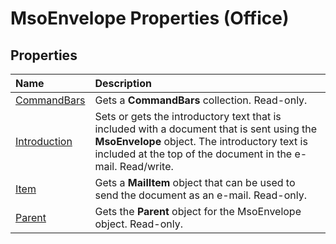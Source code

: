 
# MsoEnvelope Properties (Office)

## Properties



|**Name**|**Description**|
|:-----|:-----|
|[CommandBars](ac2a7180-044a-e945-98f9-1d2fa76e7cb8.md)|Gets a  **CommandBars** collection. Read-only.|
|[Introduction](f37129d4-2a68-1623-272b-f71dfdeec59b.md)|Sets or gets the introductory text that is included with a document that is sent using the  **MsoEnvelope** object. The introductory text is included at the top of the document in the e-mail. Read/write.|
|[Item](cc13343c-dea5-152f-b123-441a4120c22c.md)|Gets a  **MailItem** object that can be used to send the document as an e-mail. Read-only.|
|[Parent](fd0cf402-df20-6429-bd61-dfa54ca90fe6.md)|Gets the  **Parent** object for the MsoEnvelope object. Read-only.|
